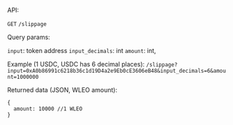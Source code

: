 API:

`GET` `/slippage`

Query params:

`input`: token address
`input_decimals`: int
`amount`: int,

Example (1 USDC, USDC has 6 decimal places): `/slippage?input=0xA0b86991c6218b36c1d19D4a2e9Eb0cE3606eB48&input_decimals=6&amount=1000000`

Returned data (JSON, WLEO amount):

```
{
  amount: 10000 //1 WLEO
}
```
